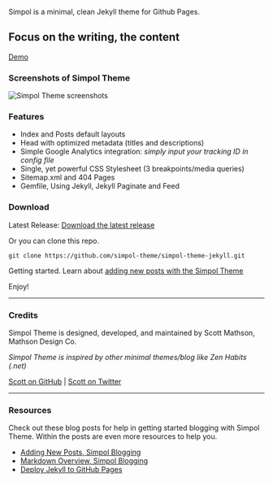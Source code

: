 Simpol is a minimal, clean Jekyll theme for Github Pages.

## Focus on the writing, the content

[Demo](https://simpol-theme.github.io/simpol-theme-jekyll/)

### Screenshots of Simpol Theme

![Simpol Theme screenshots](https://raw.githubusercontent.com/simpol-theme/simpol-theme-jekyll/master/img/simpol-theme-screenshot.jpg)

### Features

* Index and Posts default layouts
* Head with optimized metadata (titles and descriptions)
* Simple Google Analytics integration: _simply input your tracking ID in config file_
* Single, yet powerful CSS Stylesheet (3 breakpoints/media queries)
* Sitemap.xml and 404 Pages
* Gemfile, Using Jekyll, Jekyll Paginate and Feed

### Download

Latest Release: [Download the latest release](https://github.com/simpol-theme/simpol-theme-jekyll/releases)

Or you can clone this repo.

`git clone https://github.com/simpol-theme/simpol-theme-jekyll.git`

Getting started. Learn about [adding new posts with the Simpol Theme](https://simpol-theme.github.io/simpol-theme-jekyll/2017-04-16-writing-new-post)

Enjoy!

---
### Credits

Simpol Theme is designed, developed, and maintained by Scott Mathson, Mathson Design Co.

_Simpol Theme is inspired by other minimal themes/blog like Zen Habits (.net)_

[Scott on GitHub](https://github.com/scottdesdev) | [Scott on Twitter](https://twitter.com/scottmathson)

---

### Resources

Check out these blog posts for help in getting started blogging with Simpol Theme. Within the posts are even more resources to help you.

* [Adding New Posts, Simpol Blogging](https://simpol-theme.github.io/simpol-theme-jekyll/2017-04-16-writing-new-post)
* [Markdown Overview, Simpol Blogging](https://simpol-theme.github.io/simpol-theme-jekyll/2017-04-15-blogging-in-markdown-overview)
* [Deploy Jekyll to GitHub Pages](https://jekyllrb.com/docs/github-pages/)
